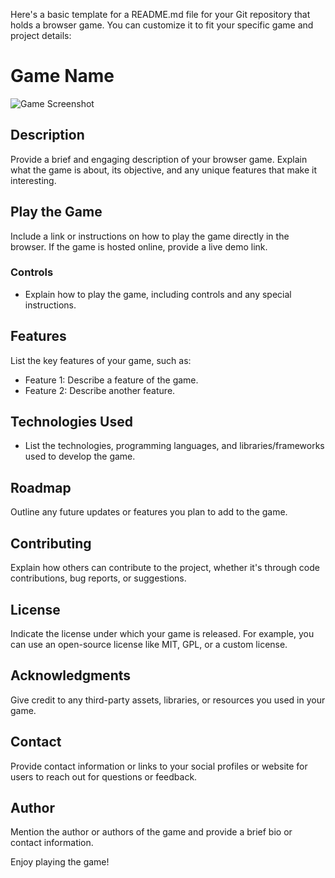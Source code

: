 
Here's a basic template for a README.md file for your Git repository that holds a browser game. You can customize it to fit your specific game and project details:


# Game Name

![Game Screenshot](screenshot.png)

## Description

Provide a brief and engaging description of your browser game. Explain what the game is about, its objective, and any unique features that make it interesting.


## Play the Game

Include a link or instructions on how to play the game directly in the browser. If the game is hosted online, provide a live demo link.

### Controls
- Explain how to play the game, including controls and any special instructions.

## Features

List the key features of your game, such as:
- Feature 1: Describe a feature of the game.
- Feature 2: Describe another feature.

## Technologies Used

- List the technologies, programming languages, and libraries/frameworks used to develop the game.

## Roadmap
Outline any future updates or features you plan to add to the game.

## Contributing
Explain how others can contribute to the project, whether it's through code contributions, bug reports, or suggestions.

## License
Indicate the license under which your game is released. For example, you can use an open-source license like MIT, GPL, or a custom license.

## Acknowledgments
Give credit to any third-party assets, libraries, or resources you used in your game.

## Contact
Provide contact information or links to your social profiles or website for users to reach out for questions or feedback.

## Author
Mention the author or authors of the game and provide a brief bio or contact information.

Enjoy playing the game!
